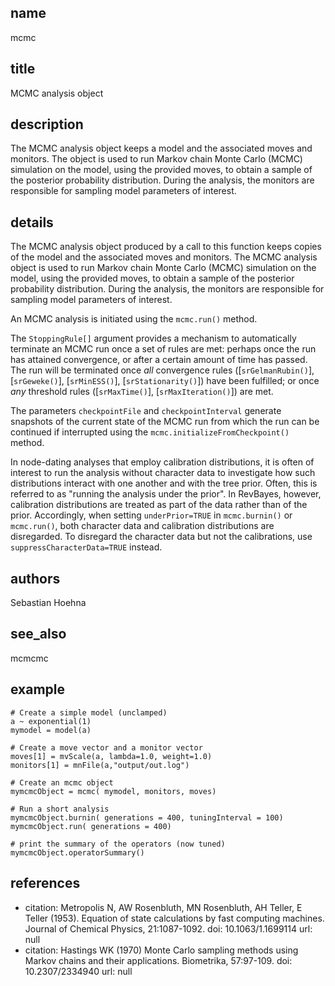 ## name
mcmc
## title
MCMC analysis object
## description
The MCMC analysis object keeps a model and the associated moves and monitors. The object is used to run Markov chain Monte Carlo (MCMC) simulation on the model, using the provided moves, to obtain a sample of the posterior probability distribution. During the analysis, the monitors are responsible for sampling model parameters of interest.
## details
The MCMC analysis object produced by a call to this function keeps copies of the model and the associated moves and monitors. The MCMC analysis object is used to run Markov chain Monte Carlo (MCMC) simulation on the model, using the provided moves, to obtain a sample of the posterior probability distribution. During the analysis, the monitors are responsible for sampling model parameters of interest.

An MCMC analysis is initiated using the `mcmc.run()` method.
 
The `StoppingRule[]` argument provides a mechanism to automatically terminate an MCMC run once a set of rules are met: perhaps once the run has attained convergence, or after a certain amount of time has passed.  The run will be terminated once *all* convergence rules ([`srGelmanRubin()`], [`srGeweke()`], [`srMinESS()`], [`srStationarity()`]) have been fulfilled; or once *any* threshold rules ([`srMaxTime()`], [`srMaxIteration()`]) are met.

The parameters `checkpointFile` and `checkpointInterval` generate snapshots of the current state of the MCMC run from which the run can be continued if interrupted using the `mcmc.initializeFromCheckpoint()` method.

In node-dating analyses that employ calibration distributions, it is often of interest to run the analysis without character data to investigate how such distributions interact with one another and with the tree prior. Often, this is referred to as "running the analysis under the prior". In RevBayes, however, calibration distributions are treated as part of the data rather than of the prior. Accordingly, when setting `underPrior=TRUE` in `mcmc.burnin()` or `mcmc.run()`, both character data and calibration distributions are disregarded. To disregard the character data but not the calibrations, use `suppressCharacterData=TRUE` instead.

## authors
Sebastian Hoehna
## see_also
mcmcmc
## example
	# Create a simple model (unclamped)
	a ~ exponential(1)
	mymodel = model(a)
	
	# Create a move vector and a monitor vector
	moves[1] = mvScale(a, lambda=1.0, weight=1.0)
	monitors[1] = mnFile(a,"output/out.log")
	
	# Create an mcmc object
	mymcmcObject = mcmc( mymodel, monitors, moves)
	
	# Run a short analysis
	mymcmcObject.burnin( generations = 400, tuningInterval = 100)
	mymcmcObject.run( generations = 400)
	
	# print the summary of the operators (now tuned)
	mymcmcObject.operatorSummary()
	
## references
- citation: Metropolis N, AW Rosenbluth, MN Rosenbluth, AH Teller, E Teller (1953).
    Equation of state calculations by fast computing machines. Journal of Chemical
    Physics, 21:1087-1092.
  doi: 10.1063/1.1699114
  url: null
- citation: Hastings WK (1970) Monte Carlo sampling methods using Markov chains and
    their applications. Biometrika, 57:97-109.
  doi: 10.2307/2334940
  url: null
